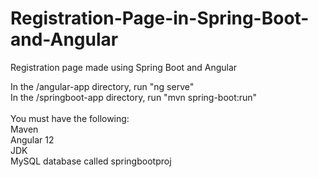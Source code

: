 # Registration-Page-in-Spring-Boot-and-Angular
Registration page made using Spring Boot and Angular

In the /angular-app directory, run "ng serve" <br/>
In the /springboot-app directory, run "mvn spring-boot:run"<br/><br/>
You must have the following:<br/>
Maven<br/>
Angular 12<br/>
JDK<br/>
MySQL database called springbootproj<br/>
